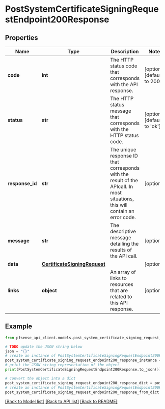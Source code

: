 # PostSystemCertificateSigningRequestEndpoint200Response


## Properties

Name | Type | Description | Notes
------------ | ------------- | ------------- | -------------
**code** | **int** | The HTTP status code that corresponds with the API response. | [optional] [default to 200]
**status** | **str** | The HTTP status message that corresponds with the HTTP status code. | [optional] [default to 'ok']
**response_id** | **str** | The unique response ID that corresponds with the result of the APIcall. In most situations, this will contain an error code. | [optional] 
**message** | **str** | The descriptive message detailing the results of the API call. | [optional] 
**data** | [**CertificateSigningRequest**](CertificateSigningRequest.md) |  | [optional] 
**links** | **object** | An array of links to resources that are related to this API response. | [optional] 

## Example

```python
from pfsense_api_client.models.post_system_certificate_signing_request_endpoint200_response import PostSystemCertificateSigningRequestEndpoint200Response

# TODO update the JSON string below
json = "{}"
# create an instance of PostSystemCertificateSigningRequestEndpoint200Response from a JSON string
post_system_certificate_signing_request_endpoint200_response_instance = PostSystemCertificateSigningRequestEndpoint200Response.from_json(json)
# print the JSON string representation of the object
print(PostSystemCertificateSigningRequestEndpoint200Response.to_json())

# convert the object into a dict
post_system_certificate_signing_request_endpoint200_response_dict = post_system_certificate_signing_request_endpoint200_response_instance.to_dict()
# create an instance of PostSystemCertificateSigningRequestEndpoint200Response from a dict
post_system_certificate_signing_request_endpoint200_response_from_dict = PostSystemCertificateSigningRequestEndpoint200Response.from_dict(post_system_certificate_signing_request_endpoint200_response_dict)
```
[[Back to Model list]](../README.md#documentation-for-models) [[Back to API list]](../README.md#documentation-for-api-endpoints) [[Back to README]](../README.md)


